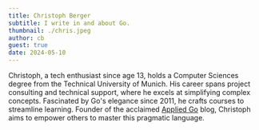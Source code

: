 ```yaml
---
title: Christoph Berger
subtitle: I write in and about Go.
thumbnail: ./chris.jpeg
author: cb
guest: true
date: 2024-05-10
---
```


Christoph, a tech enthusiast since age 13, holds a Computer Sciences degree from the Technical University of Munich. His career spans project consulting and technical support, where he excels at simplifying complex concepts. Fascinated by Go's elegance since 2011, he crafts courses to streamline learning. Founder of the acclaimed [Applied Go](https://appliedgo.com/) blog, Christoph aims to empower others to master this pragmatic language.
